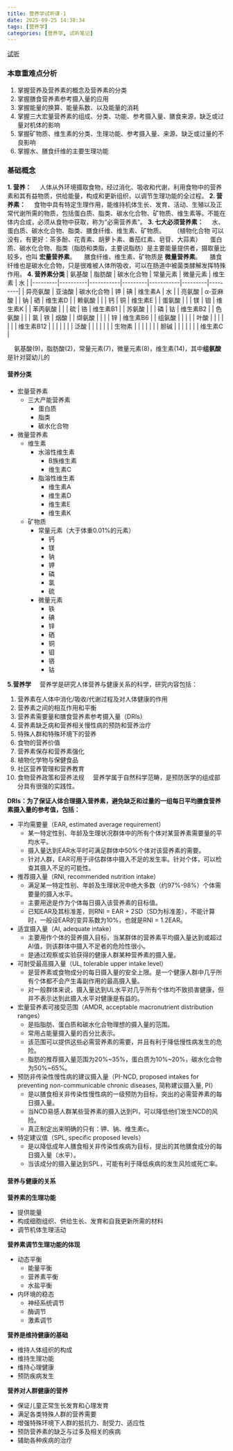 ```yaml
---
title: 营养学试听课-1
date: 2025-09-25 14:38:34
tags: [营养学]
categories: [营养学, 试听笔记]
---
```

[试听](https://www.youlu.com/ggyys/audition/COLUMN20231213000000000002)
### 本章重难点分析
1. 掌握营养及营养素的概念及营养素的分类
2. 掌握膳食营养素参考摄入量的应用
3. 掌握能量的换算、能量系数、以及能量的消耗
4. 掌握三大宏量营养素的组成、分类、功能、参考摄入量、膳食来源，缺乏或过量对机体的影响
5. 掌握矿物质、维生素的分类、生理功能、参考摄入量、来源、缺乏或过量的不良影响
6. 掌握水、膳食纤维的主要生理功能



### 基础概念
**1. 营养：**
&nbsp;&nbsp;&nbsp;&nbsp;人体从外环境摄取食物，经过消化、吸收和代谢，利用食物中的营养素和其有益物质，供给能量，构成和更新组织，以调节生理功能的全过程。
**2. 营养素：**
&nbsp;&nbsp;&nbsp;&nbsp;食物中具有特定生理作用，能维持机体生长、发育、活动、生殖以及正常代谢所需的物质，包括蛋白质、脂类、碳水化合物、矿物质、维生素等。不能在体内合成，必须从食物中获取，称为“必需营养素”。
**3. 七大必须营养素：**
&nbsp;&nbsp;&nbsp;&nbsp;水、蛋白质、碳水化合物、脂类、膳食纤维、维生素、矿物质。
&nbsp;&nbsp;&nbsp;&nbsp;（植物化合物 可以没有，有更好：茶多酚、花青素、胡萝卜素、番茄红素、皂苷、大蒜素）
&nbsp;&nbsp;&nbsp;&nbsp;蛋白质、碳水化合物、脂类（脂肪和类脂，主要说脂肪）是主要能量提供者，摄取量比较多，也叫 __宏量营养素__。
&nbsp;&nbsp;&nbsp;&nbsp;膳食纤维、维生素、矿物质是 __微量营养素__。
&nbsp;&nbsp;&nbsp;&nbsp;膳食纤维也是碳水化合物，只是很难被人体所吸收，可以在肠道中被菌类酵解发挥特殊作用。
**4. 营养素分类**
|  氨基酸  |  脂肪酸  | 碳水化合物 | 常量元素 |  微量元素  |  维生素  |  水  |
|---------|----------|-----------|---------|-----------|---------|---------|
| 异亮氨酸 |  亚油酸  | 碳水化合物 |    钾    |    碘    | 维生素A |    水    |
|  亮氨酸  | α-亚麻酸 |           |    钠    |    硒     | 维生素D |
|  赖氨酸  |         |           |    钙    |     铜    | 维生素E |
|  蛋氨酸  |         |           |    镁    |     钼    | 维生素K |
|  苯丙氨酸  |         |           |    硫    |    铬     | 维生素B1 |
|  苏氨酸  |         |           |    磷    |     钴    | 维生素B2 |
|  色氨酸  |         |           |    氯    |     铁    | 烟酸 |
|  缬氨酸  |         |           |          |     锌    | 维生素B6 |
|  组氨酸   |         |           |          |          | 叶酸 |
|          |         |           |          |          | 维生素B12 |
|          |         |           |          |          | 泛酸 |
|          |         |           |          |          | 生物素 |
|          |         |           |          |          | 胆碱 |
|          |         |           |          |          | 维生素C |

&nbsp;&nbsp;&nbsp;&nbsp;氨基酸(9)，脂肪酸(2)，常量元素(7)，微量元素(8)，维生素(14)，其中**组氨酸**是针对婴幼儿的

#### 营养分类
- 宏量营养素
    - 三大产能营养素
        - 蛋白质
        - 脂类
        - 碳水化合物
- 微量营养素
    - 维生素
        - 水溶性维生素
            - B族维生素
            - 维生素C
        - 脂溶性维生素
            - 维生素A
            - 维生素D
            - 维生素E
            - 维生素K
    - 矿物质
        - 常量元素（大于体重0.01%的元素）
            - 钙
            - 镁
            - 钠
            - 钾
            - 磷
            - 氯
            - 硫
        - 微量元素
            - 铁
            - 碘
            - 锌
            - 硒
            - 铜
            - 钼
            - 铬
            - 钴

**5.营养学**
&nbsp;&nbsp;&nbsp;&nbsp;营养学是研究人体营养与健康关系的科学，研究内容包括：
1. 营养素在人体中消化/吸收/代谢过程及对人体健康的作用
2. 营养素之间的相互作用和平衡
3. 营养素需要量和膳食营养素参考摄入量（DRIs）
4. 营养素缺乏病和营养相关慢性病的预防和营养治疗
5. 特殊人群和特殊环境下的营养
6. 食物的营养价值
7. 营养素保存和营养素强化
8. 植物化学物与保健食品
9. 社区营养管理和营养教育
10. 食物营养政策和营养法规
&nbsp;&nbsp;&nbsp;&nbsp;营养学属于自然科学范畴，是预防医学的组成部分具有很强的实践性。

**DRIs：为了保证人体合理摄入营养素，避免缺乏和过量的一组每日平均膳食营养素摄入量的参考值，包括：**
- 平均需要量（EAR, estimated average requirement）
  - 某一特定性别、年龄及生理状况群体中的所有个体对某营养素需要量的平均水平。
  - 摄入量达到EAR水平时可满足群体中50%个体对该营养素的需要。
  - 针对人群，EAR可用于评估群体中摄入不足的发生率。针对个体，可以检查其摄入不足的可能性。
- 推荐摄入量（RNI, recommended nutrition intake）
  - 满足某一特定性别、年龄及生理状况中绝大多数（约97%-98%）个体需要量的摄入水平。
  - 主要用途是作为个体每日摄入该营养素的目标值。
  - 已知EAR及其标准差，则RNI = EAR + 2SD（SD为标准差），不能计算时，一般设EAR的变异系数为10%，也就是RNI = 1.2EAR。
- 适宜摄入量（AI, adequate intake）
  - 主要用作个体的营养摄入目标，当某群体的营养素平均摄入量达到或超过AI值，则该群体中摄入不足者的危险性很小。
  - 是通过观察或实验获得的健康人群某种营养素的摄入量。
- 可耐受最高摄入量（UL, tolerable upper intake level）
  - 是营养素或食物成分的每日摄入量的安全上限。是一个健康人群中几乎所有个体都不会产生毒副作用的最高摄入量。
  - 对一般群体来说，摄入量达到UL水平对几乎所有个体均不致损害健康，但并不表示达到此摄入水平对健康是有益的。
- 宏量营养素可接受范围（AMDR, acceptable macronutrient distribution ranges）
  - 是指脂肪、蛋白质和碳水化合物理想的摄入量的范围。
  - 常用占能量摄入量的百分比表示。
  - 该范围可以提供这些必需营养素的需要，并且有利于降低慢性病发生的危险。
  - 脂肪的推荐摄入量范围为20%~35%，蛋白质为10%~20%，碳水化合物为50%~65%。
- 预防非传染性慢性病的建议摄入量（PI-NCD, proposed intakes for preventing non-communicable chronic diseases, 简称建议摄入量, PI）
  - 是以膳食相关非传染性慢性病的一级预防为目标，突出的必需营养素的每日摄入量。
  - 当NCD易感人群某些营养素的摄入达到PI，可以降低他们发生NCD的风险。
  - 真正制定出来明确的只有：钾、钠、维生素c。
- 特定建议值（SPL, specific proposed levels）
  - 是以降低成年人膳食相关非传染性疾病为目标，提出的其他膳食成分的每日摄入量（水平）。
  - 当该成分的摄入量达到SPL，可能有利于降低疾病的发生风险或死亡率。

#### 营养与健康的关系
**营养素的生理功能**
- 提供能量
- 构成细胞组织、供给生长、发育和自我更新所需的材料
- 调节机体生理活动

**营养素调节生理功能的体现**
- 动态平衡
  - 能量平衡
  - 营养素平衡
  - 水盐平衡
- 内环境的稳态
  - 神经系统调节
  - 酶调节
  - 激素调节
  
**营养是维持健康的基础**
- 维持人体组织的构成
- 维持生理功能
- 维持心理健康
- 预防疾病发生

**营养对人群健康的营养**
- 保证儿童正常生长发育和心理发育
- 满足各类特殊人群的营养需要
- 增强特殊环境下人群的抵抗力、耐受力、适应性
- 预防营养素的缺乏与过多及相关的疾病
- 辅助各种疾病的治疗